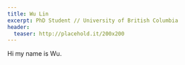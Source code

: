 ```yaml
---
title: Wu Lin
excerpt: PhD Student // University of British Columbia
header:
  teaser: http://placehold.it/200x200
---
```


Hi my name is Wu.
